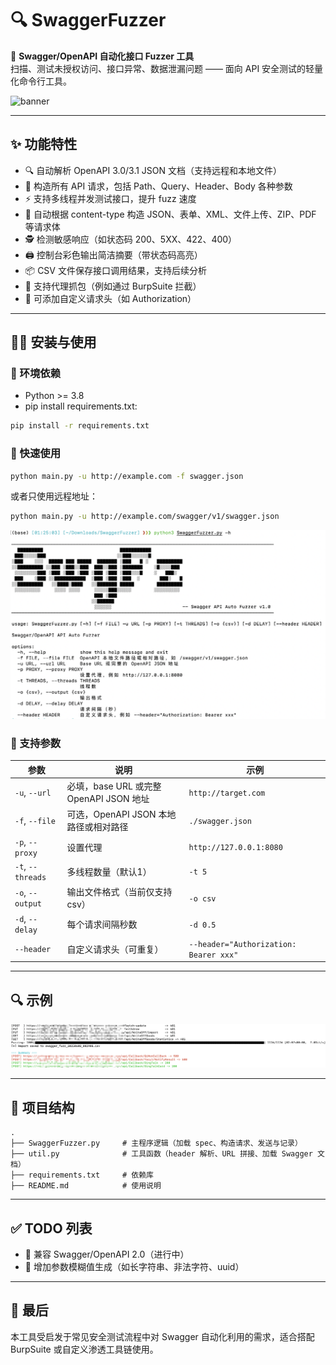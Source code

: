 # 🔍 SwaggerFuzzer

🚨 **Swagger/OpenAPI 自动化接口 Fuzzer 工具**  
扫描、测试未授权访问、接口异常、数据泄漏问题 —— 面向 API 安全测试的轻量化命令行工具。

![banner](https://raw.githubusercontent.com/SwaggerFuzzer/img/banner.png) 

---

## ✨ 功能特性

- 🔍 自动解析 OpenAPI 3.0/3.1 JSON 文档（支持远程和本地文件）
- 🧪 构造所有 API 请求，包括 Path、Query、Header、Body 各种参数
- ⚡ 支持多线程并发测试接口，提升 fuzz 速度
- 📄 自动根据 content-type 构造 JSON、表单、XML、文件上传、ZIP、PDF 等请求体
- 🕵️ 检测敏感响应（如状态码 200、5XX、422、400）
- 🖨️ 控制台彩色输出简洁摘要（带状态码高亮）
- 📦 CSV 文件保存接口调用结果，支持后续分析
- 🔌 支持代理抓包（例如通过 BurpSuite 拦截）
- 🔐 可添加自定义请求头（如 Authorization）

---

## 🧑‍💻 安装与使用

### 🔧 环境依赖

- Python >= 3.8
- pip install requirements.txt:

```bash
pip install -r requirements.txt
```

### 🚀 快速使用

```bash
python main.py -u http://example.com -f swagger.json
```

或者只使用远程地址：

```bash
python main.py -u http://example.com/swagger/v1/swagger.json
```

![help](./img/help.png) 

### 🧰 支持参数

| 参数              | 说明                                    | 示例                                   |
| ----------------- | --------------------------------------- | -------------------------------------- |
| `-u`, `--url`     | 必填，base URL 或完整 OpenAPI JSON 地址 | `http://target.com`                    |
| `-f`, `--file`    | 可选，OpenAPI JSON 本地路径或相对路径   | `./swagger.json`                       |
| `-p`, `--proxy`   | 设置代理                                | `http://127.0.0.1:8080`                |
| `-t`, `--threads` | 多线程数量（默认1）                     | `-t 5`                                 |
| `-o`, `--output`  | 输出文件格式（当前仅支持 csv）          | `-o csv`                               |
| `-d`, `--delay`   | 每个请求间隔秒数                        | `-d 0.5`                               |
| `--header`        | 自定义请求头（可重复）                  | `--header="Authorization: Bearer xxx"` |

------

## 🔍 示例

![](./img/example.jpg)

------

## 📌 项目结构

```
.
├── SwaggerFuzzer.py     # 主程序逻辑（加载 spec、构造请求、发送与记录）
├── util.py              # 工具函数（header 解析、URL 拼接、加载 Swagger 文档）
├── requirements.txt     # 依赖库
├── README.md            # 使用说明
```

------

## ✅ TODO 列表

-  🚧 兼容 Swagger/OpenAPI 2.0（进行中）
-  🚧 增加参数模糊值生成（如长字符串、非法字符、uuid）

------

## 🙏 最后

本工具受启发于常见安全测试流程中对 Swagger 自动化利用的需求，适合搭配 BurpSuite 或自定义渗透工具链使用。

